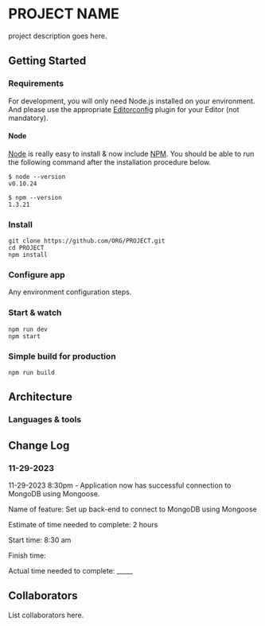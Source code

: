 # PROJECT NAME

project description goes here.

## Getting Started

### Requirements

For development, you will only need Node.js installed on your environment.
And please use the appropriate [Editorconfig](http://editorconfig.org/) plugin for your Editor (not mandatory).

#### Node

[Node](http://nodejs.org/) is really easy to install & now include [NPM](https://npmjs.org/).
You should be able to run the following command after the installation procedure
below.

    $ node --version
    v0.10.24

    $ npm --version
    1.3.21

### Install

    git clone https://github.com/ORG/PROJECT.git
    cd PROJECT
    npm install

### Configure app

Any environment configuration steps.

### Start & watch

    npm run dev
    npm start

### Simple build for production

    npm run build

## Architecture

### Languages & tools

## Change Log

### 11-29-2023

11-29-2023 8:30pm - Application now has successful connection to MongoDB using Mongoose.

Name of feature: Set up back-end to connect to MongoDB using Mongoose

Estimate of time needed to complete: 2 hours

Start time: 8:30 am

Finish time:

Actual time needed to complete: _____

## Collaborators

List collaborators here.
